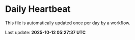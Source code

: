# Daily Heartbeat
This file is automatically updated once per day by a workflow.

Last update: **2025-10-12 05:27:37 UTC**
